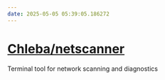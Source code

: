 ```yaml
---
date: 2025-05-05 05:39:05.186272
---
```


# [Chleba/netscanner](https://github.com/Chleba/netscanner)

Terminal tool for network scanning and diagnostics
